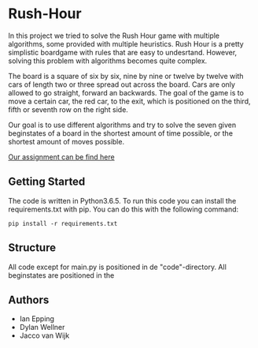 # Rush-Hour
In this project we tried to solve the Rush Hour game with multiple algorithms, some provided with multiple heuristics. Rush Hour is a pretty simplistic boardgame with rules that are easy to undesrtand. However, solving this problem with algorithms becomes quite complex.

The board is a square of six by six, nine by nine or twelve by twelve with cars of length two or three spread out across the board. Cars are only allowed to go straight, forward an backwards. The goal of the game is to move a certain car, the red car, to the exit, which is positioned on the third, fifth or seventh row on the right side. 

Our goal is to use different algorithms and try to solve the seven given beginstates of a board in the shortest amount of time possible, or the shortest amount of moves possible. 

[Our assignment can be find here](http://heuristieken.nl/wiki/index.php?title=Rush_Hour)

## Getting Started
The code is written in Python3.6.5. To run this code you can install the requirements.txt with pip. You can do this with the following command:
```
pip install -r requirements.txt 
```

## Structure
All code except for main.py is positioned in de "code"-directory. All beginstates are positioned in the 

## Authors
* Ian Epping
* Dylan Wellner
* Jacco van Wijk
